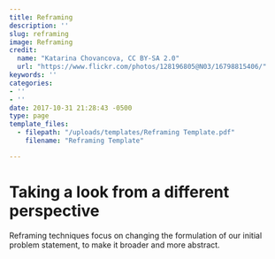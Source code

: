 ```yaml
---
title: Reframing
description: ''
slug: reframing
image: Reframing
credit:
  name: "Katarina Chovancova, CC BY-SA 2.0"
  url: "https://www.flickr.com/photos/128196805@N03/16798815406/"
keywords: ''
categories:
- ''
- ''
date: 2017-10-31 21:28:43 -0500
type: page
template_files:
  - filepath: "/uploads/templates/Reframing Template.pdf"
    filename: "Reframing Template"

---
```

# Taking a look from a different perspective

Reframing techniques focus on changing the formulation of our initial problem statement, to make it broader and more abstract.
